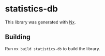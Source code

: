 # statistics-db

This library was generated with [Nx](https://nx.dev).

## Building

Run `nx build statistics-db` to build the library.
